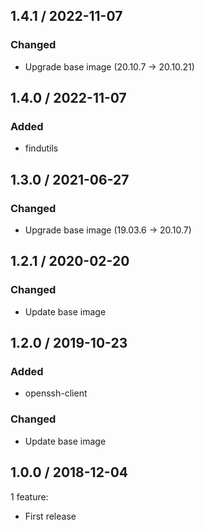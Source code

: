 ## 1.4.1 / 2022-11-07

### Changed

* Upgrade base image (20.10.7 -> 20.10.21)

## 1.4.0 / 2022-11-07

### Added

* findutils

## 1.3.0 / 2021-06-27

### Changed

* Upgrade base image (19.03.6 -> 20.10.7)

## 1.2.1 / 2020-02-20

### Changed

* Update base image

## 1.2.0 / 2019-10-23

### Added

* openssh-client

### Changed

* Update base image

## 1.0.0 / 2018-12-04

 1 feature:

   * First release
